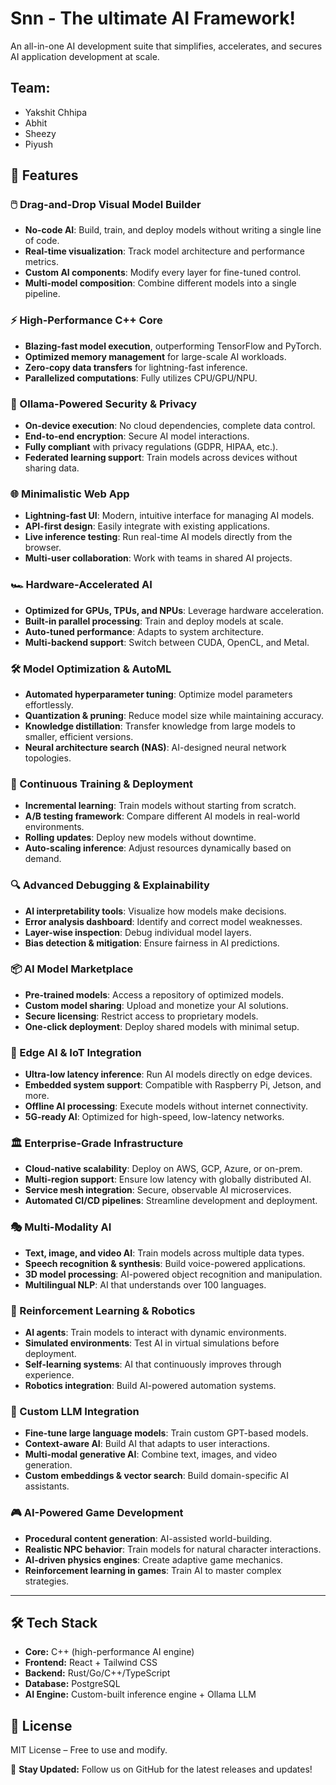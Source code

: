 # Snn - The ultimate AI Framework!
An all-in-one AI development suite that simplifies, accelerates, and secures AI application development at scale.

## Team:
- Yakshit Chhipa
- Abhit 
- Sheezy
- Piyush

## 🚀 Features

### 🖱️ Drag-and-Drop Visual Model Builder
- **No-code AI**: Build, train, and deploy models without writing a single line of code.
- **Real-time visualization**: Track model architecture and performance metrics.
- **Custom AI components**: Modify every layer for fine-tuned control.
- **Multi-model composition**: Combine different models into a single pipeline.

### ⚡ High-Performance C++ Core
- **Blazing-fast model execution**, outperforming TensorFlow and PyTorch.
- **Optimized memory management** for large-scale AI workloads.
- **Zero-copy data transfers** for lightning-fast inference.
- **Parallelized computations**: Fully utilizes CPU/GPU/NPU.

### 🔐 Ollama-Powered Security & Privacy
- **On-device execution**: No cloud dependencies, complete data control.
- **End-to-end encryption**: Secure AI model interactions.
- **Fully compliant** with privacy regulations (GDPR, HIPAA, etc.).
- **Federated learning support**: Train models across devices without sharing data.

### 🌐 Minimalistic Web App
- **Lightning-fast UI**: Modern, intuitive interface for managing AI models.
- **API-first design**: Easily integrate with existing applications.
- **Live inference testing**: Run real-time AI models directly from the browser.
- **Multi-user collaboration**: Work with teams in shared AI projects.

### 🏎 Hardware-Accelerated AI
- **Optimized for GPUs, TPUs, and NPUs**: Leverage hardware acceleration.
- **Built-in parallel processing**: Train and deploy models at scale.
- **Auto-tuned performance**: Adapts to system architecture.
- **Multi-backend support**: Switch between CUDA, OpenCL, and Metal.

### 🛠 Model Optimization & AutoML
- **Automated hyperparameter tuning**: Optimize model parameters effortlessly.
- **Quantization & pruning**: Reduce model size while maintaining accuracy.
- **Knowledge distillation**: Transfer knowledge from large models to smaller, efficient versions.
- **Neural architecture search (NAS)**: AI-designed neural network topologies.

### 🔄 Continuous Training & Deployment
- **Incremental learning**: Train models without starting from scratch.
- **A/B testing framework**: Compare different AI models in real-world environments.
- **Rolling updates**: Deploy new models without downtime.
- **Auto-scaling inference**: Adjust resources dynamically based on demand.

### 🔍 Advanced Debugging & Explainability
- **AI interpretability tools**: Visualize how models make decisions.
- **Error analysis dashboard**: Identify and correct model weaknesses.
- **Layer-wise inspection**: Debug individual model layers.
- **Bias detection & mitigation**: Ensure fairness in AI predictions.

### 📦 AI Model Marketplace
- **Pre-trained models**: Access a repository of optimized models.
- **Custom model sharing**: Upload and monetize your AI solutions.
- **Secure licensing**: Restrict access to proprietary models.
- **One-click deployment**: Deploy shared models with minimal setup.

### 📡 Edge AI & IoT Integration
- **Ultra-low latency inference**: Run AI models directly on edge devices.
- **Embedded system support**: Compatible with Raspberry Pi, Jetson, and more.
- **Offline AI processing**: Execute models without internet connectivity.
- **5G-ready AI**: Optimized for high-speed, low-latency networks.

### 🏛 Enterprise-Grade Infrastructure
- **Cloud-native scalability**: Deploy on AWS, GCP, Azure, or on-prem.
- **Multi-region support**: Ensure low latency with globally distributed AI.
- **Service mesh integration**: Secure, observable AI microservices.
- **Automated CI/CD pipelines**: Streamline development and deployment.

### 🎭 Multi-Modality AI
- **Text, image, and video AI**: Train models across multiple data types.
- **Speech recognition & synthesis**: Build voice-powered applications.
- **3D model processing**: AI-powered object recognition and manipulation.
- **Multilingual NLP**: AI that understands over 100 languages.

### 🔄 Reinforcement Learning & Robotics
- **AI agents**: Train models to interact with dynamic environments.
- **Simulated environments**: Test AI in virtual simulations before deployment.
- **Self-learning systems**: AI that continuously improves through experience.
- **Robotics integration**: Build AI-powered automation systems.

### 🧠 Custom LLM Integration
- **Fine-tune large language models**: Train custom GPT-based models.
- **Context-aware AI**: Build AI that adapts to user interactions.
- **Multi-modal generative AI**: Combine text, images, and video generation.
- **Custom embeddings & vector search**: Build domain-specific AI assistants.

### 🎮 AI-Powered Game Development
- **Procedural content generation**: AI-assisted world-building.
- **Realistic NPC behavior**: Train models for natural character interactions.
- **AI-driven physics engines**: Create adaptive game mechanics.
- **Reinforcement learning in games**: Train AI to master complex strategies.

---



## 🛠 Tech Stack
- **Core:** C++ (high-performance AI engine)
- **Frontend:** React + Tailwind CSS
- **Backend:** Rust/Go/C++/TypeScript
- **Database:** PostgreSQL
- **AI Engine:** Custom-built inference engine + Ollama LLM

## 📜 License
MIT License – Free to use and modify.

🔗 **Stay Updated:** Follow us on GitHub for the latest releases and updates!
